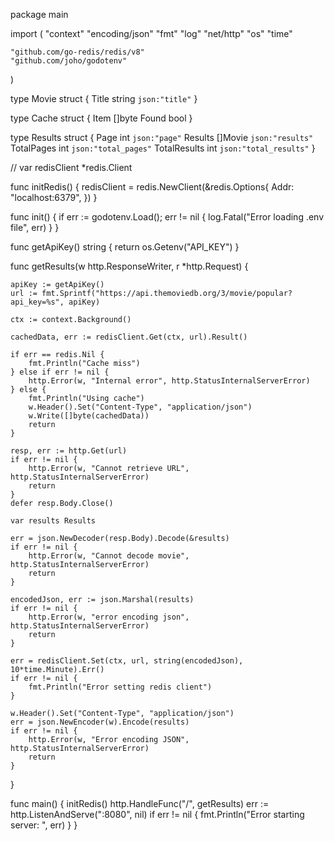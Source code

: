 package main

import (
	"context"
	"encoding/json"
	"fmt"
	"log"
	"net/http"
	"os"
	"time"

	"github.com/go-redis/redis/v8"
	"github.com/joho/godotenv"
)

type Movie struct {
	Title string `json:"title"`
}

type Cache struct {
	Item  []byte
	Found bool
}

type Results struct {
	Page         int     `json:"page"`
	Results      []Movie `json:"results"`
	TotalPages   int     `json:"total_pages"`
	TotalResults int     `json:"total_results"`
}

// var redisClient *redis.Client

func initRedis() {
	redisClient = redis.NewClient(&redis.Options{
		Addr: "localhost:6379",
	})
}

func init() {
	if err := godotenv.Load(); err != nil {
		log.Fatal("Error loading .env file", err)
	}
}

func getApiKey() string {
	return os.Getenv("API_KEY")
}

func getResults(w http.ResponseWriter, r *http.Request) {

	apiKey := getApiKey()
	url := fmt.Sprintf("https://api.themoviedb.org/3/movie/popular?api_key=%s", apiKey)

	ctx := context.Background()

	cachedData, err := redisClient.Get(ctx, url).Result()

	if err == redis.Nil {
		fmt.Println("Cache miss")
	} else if err != nil {
		http.Error(w, "Internal error", http.StatusInternalServerError)
	} else {
		fmt.Println("Using cache")
		w.Header().Set("Content-Type", "application/json")
		w.Write([]byte(cachedData))
		return
	}

	resp, err := http.Get(url)
	if err != nil {
		http.Error(w, "Cannot retrieve URL", http.StatusInternalServerError)
		return
	}
	defer resp.Body.Close()

	var results Results

	err = json.NewDecoder(resp.Body).Decode(&results)
	if err != nil {
		http.Error(w, "Cannot decode movie", http.StatusInternalServerError)
		return
	}

	encodedJson, err := json.Marshal(results)
	if err != nil {
		http.Error(w, "error encoding json", http.StatusInternalServerError)
		return
	}

	err = redisClient.Set(ctx, url, string(encodedJson), 10*time.Minute).Err()
	if err != nil {
		fmt.Println("Error setting redis client")
	}

	w.Header().Set("Content-Type", "application/json")
	err = json.NewEncoder(w).Encode(results)
	if err != nil {
		http.Error(w, "Error encoding JSON", http.StatusInternalServerError)
		return
	}

}

func main() {
	initRedis()
	http.HandleFunc("/", getResults)
	err := http.ListenAndServe(":8080", nil)
	if err != nil {
		fmt.Println("Error starting server: ", err)
	}
}
